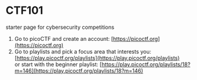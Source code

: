 # CTF101
starter page for cybersecurity competitions

1. Go to picoCTF and create an account: [https://picoctf.org](https://picoctf.org)
2. Go to playlists and pick a focus area that interests you: [https://play.picoctf.org/playlists](https://play.picoctf.org/playlists)  
   or start with the beginner playlist: [https://play.picoctf.org/playlists/18?m=146](https://play.picoctf.org/playlists/18?m=146)

